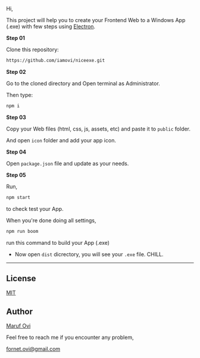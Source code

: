 Hi,

This project will help you to create your Frontend Web to a  Windows App (.exe) with few steps using [Electron](https://www.electronjs.org/).

**Step 01**

Clone this repository:

```bash
https://github.com/iamovi/niceexe.git
```
**Step 02**

Go to the cloned directory and Open terminal as Administrator.

Then type:

```bash
npm i
```

**Step 03**

Copy your Web files (html, css, js, assets, etc) and paste it to `public` folder.

And open `icon` folder and add your app icon.

**Step 04**

Open `package.json` file and update as your needs.

**Step 05**

Run,

```bash
npm start
```
to check test your App.

When you're done doing all settings,

```bash
npm run boom
```

run this command to build your App (.exe)

- Now open `dist` dicrectory, you will see your `.exe` file. CHILL.

---

## License 

[MIT](LICENSE)

## Author

[Maruf Ovi](https://oviportfo.netlify.app/)

Feel free to reach me if you encounter any problem,

fornet.ovi@gmail.com



